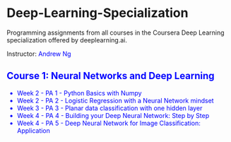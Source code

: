 # Deep-Learning-Specialization

Programming assignments from all courses in the Coursera Deep Learning specialization offered by deeplearning.ai.

Instructor: <font color='blue'> Andrew Ng

## Course 1: Neural Networks and Deep Learning
- Week 2 - PA 1 - Python Basics with Numpy
- Week 2 - PA 2 - Logistic Regression with a Neural Network mindset
- Week 3 - PA 3 - Planar data classification with one hidden layer
- Week 4 - PA 4 - Building your Deep Neural Network: Step by Step
- Week 4 - PA 5 - Deep Neural Network for Image Classification: Application 
 
